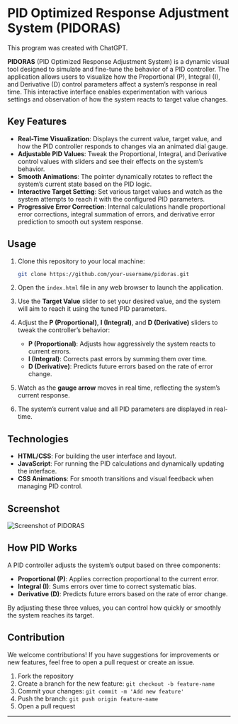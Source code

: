 # PID Optimized Response Adjustment System (PIDORAS)

This program was created with ChatGPT.

**PIDORAS** (PID Optimized Response Adjustment System) is a dynamic visual tool designed to simulate and fine-tune the behavior of a PID controller. The application allows users to visualize how the Proportional (P), Integral (I), and Derivative (D) control parameters affect a system’s response in real time. This interactive interface enables experimentation with various settings and observation of how the system reacts to target value changes.

## Key Features

- **Real-Time Visualization**: Displays the current value, target value, and how the PID controller responds to changes via an animated dial gauge.
- **Adjustable PID Values**: Tweak the Proportional, Integral, and Derivative control values with sliders and see their effects on the system’s behavior.
- **Smooth Animations**: The pointer dynamically rotates to reflect the system’s current state based on the PID logic.
- **Interactive Target Setting**: Set various target values and watch as the system attempts to reach it with the configured PID parameters.
- **Progressive Error Correction**: Internal calculations handle proportional error corrections, integral summation of errors, and derivative error prediction to smooth out system response.

## Usage

1. Clone this repository to your local machine:

   ```bash
   git clone https://github.com/your-username/pidoras.git
   ```

2. Open the `index.html` file in any web browser to launch the application.

3. Use the **Target Value** slider to set your desired value, and the system will aim to reach it using the tuned PID parameters.

4. Adjust the **P (Proportional)**, **I (Integral)**, and **D (Derivative)** sliders to tweak the controller’s behavior:
   - **P (Proportional)**: Adjusts how aggressively the system reacts to current errors.
   - **I (Integral)**: Corrects past errors by summing them over time.
   - **D (Derivative)**: Predicts future errors based on the rate of error change.

5. Watch as the **gauge arrow** moves in real time, reflecting the system’s current response.

6. The system’s current value and all PID parameters are displayed in real-time.

## Technologies

- **HTML/CSS**: For building the user interface and layout.
- **JavaScript**: For running the PID calculations and dynamically updating the interface.
- **CSS Animations**: For smooth transitions and visual feedback when managing PID control.

## Screenshot

![Screenshot of PIDORAS](https://sun9-80.userapi.com/impg/kCar5C7yZKR5z5KbKJssR5DN0gQQT-1vFyB-3g/bOTYDuX5fHo.jpg?size=1335x912&quality=95&sign=6b9e99ba72f4cb6aeb476cbf10c31d79&type=album)

## How PID Works

A PID controller adjusts the system’s output based on three components:
- **Proportional (P)**: Applies correction proportional to the current error.
- **Integral (I)**: Sums errors over time to correct systematic bias.
- **Derivative (D)**: Predicts future errors based on the rate of error change.

By adjusting these three values, you can control how quickly or smoothly the system reaches its target.

## Contribution

We welcome contributions! If you have suggestions for improvements or new features, feel free to open a pull request or create an issue.

1. Fork the repository
2. Create a branch for the new feature: `git checkout -b feature-name`
3. Commit your changes: `git commit -m 'Add new feature'`
4. Push the branch: `git push origin feature-name`
5. Open a pull request

---
